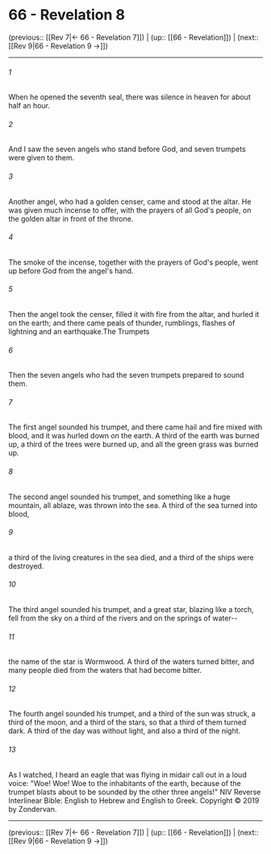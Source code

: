 # 66 - Revelation 8

(previous:: [[Rev 7|← 66 - Revelation 7]]) | (up:: [[66 - Revelation]]) | (next:: [[Rev 9|66 - Revelation 9 →]])

***


###### 1 
When he opened the seventh seal, there was silence in heaven for about half an hour. 

###### 2 
And I saw the seven angels who stand before God, and seven trumpets were given to them. 

###### 3 
Another angel, who had a golden censer, came and stood at the altar. He was given much incense to offer, with the prayers of all God's people, on the golden altar in front of the throne. 

###### 4 
The smoke of the incense, together with the prayers of God's people, went up before God from the angel's hand. 

###### 5 
Then the angel took the censer, filled it with fire from the altar, and hurled it on the earth; and there came peals of thunder, rumblings, flashes of lightning and an earthquake.The Trumpets 

###### 6 
Then the seven angels who had the seven trumpets prepared to sound them. 

###### 7 
The first angel sounded his trumpet, and there came hail and fire mixed with blood, and it was hurled down on the earth. A third of the earth was burned up, a third of the trees were burned up, and all the green grass was burned up. 

###### 8 
The second angel sounded his trumpet, and something like a huge mountain, all ablaze, was thrown into the sea. A third of the sea turned into blood, 

###### 9 
a third of the living creatures in the sea died, and a third of the ships were destroyed. 

###### 10 
The third angel sounded his trumpet, and a great star, blazing like a torch, fell from the sky on a third of the rivers and on the springs of water-- 

###### 11 
the name of the star is Wormwood. A third of the waters turned bitter, and many people died from the waters that had become bitter. 

###### 12 
The fourth angel sounded his trumpet, and a third of the sun was struck, a third of the moon, and a third of the stars, so that a third of them turned dark. A third of the day was without light, and also a third of the night. 

###### 13 
As I watched, I heard an eagle that was flying in midair call out in a loud voice: "Woe! Woe! Woe to the inhabitants of the earth, because of the trumpet blasts about to be sounded by the other three angels!" NIV Reverse Interlinear Bible: English to Hebrew and English to Greek. Copyright © 2019 by Zondervan.

***

(previous:: [[Rev 7|← 66 - Revelation 7]]) | (up:: [[66 - Revelation]]) | (next:: [[Rev 9|66 - Revelation 9 →]])
